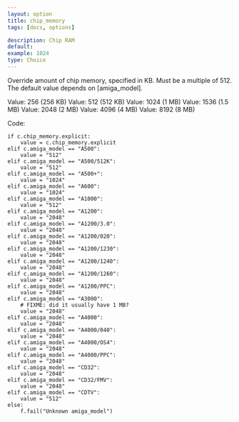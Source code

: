 ```yaml
---
layout: option
title: chip_memory
tags: [docs, options]

description: Chip RAM
default:
example: 1024
type: Choice
---
```


Override amount of chip memory, specified in KB. Must be a multiple of 512.
The default value depends on [amiga_model].

Value: 256 (256 KB)
Value: 512 (512 KB)
Value: 1024 (1 MB)
Value: 1536 (1.5 MB)
Value: 2048 (2 MB)
Value: 4096 (4 MB)
Value: 8192 (8 MB)

Code:

    if c.chip_memory.explicit:
        value = c.chip_memory.explicit
    elif c.amiga_model == "A500":
        value = "512"
    elif c.amiga_model == "A500/512K":
        value = "512"
    elif c.amiga_model == "A500+":
        value = "1024"
    elif c.amiga_model == "A600":
        value = "1024"
    elif c.amiga_model == "A1000":
        value = "512"
    elif c.amiga_model == "A1200":
        value = "2048"
    elif c.amiga_model == "A1200/3.0":
        value = "2048"
    elif c.amiga_model == "A1200/020":
        value = "2048"
    elif c.amiga_model == "A1200/1230":
        value = "2048"
    elif c.amiga_model == "A1200/1240":
        value = "2048"
    elif c.amiga_model == "A1200/1260":
        value = "2048"
    elif c.amiga_model == "A1200/PPC":
        value = "2048"
    elif c.amiga_model == "A3000":
        # FIXME: did it usually have 1 MB?
        value = "2048"
    elif c.amiga_model == "A4000":
        value = "2048"
    elif c.amiga_model == "A4000/040":
        value = "2048"
    elif c.amiga_model == "A4000/OS4":
        value = "2048"
    elif c.amiga_model == "A4000/PPC":
        value = "2048"
    elif c.amiga_model == "CD32":
        value = "2048"
    elif c.amiga_model == "CD32/FMV":
        value = "2048"
    elif c.amiga_model == "CDTV":
        value = "512"
    else:
        f.fail("Unknown amiga_model")
